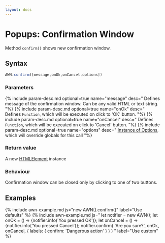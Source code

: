 ```yaml
---
layout: docs
---
```


# Popups: Confirmation Window
Method `confirm()` shows new confirmation window.


## Syntax
```javascript
AWN.confirm([message,onOk,onCancel,options])
```
### Parameters
{% include param-desc.md optional=true name="message" desc="
  Defines message of the confirmation window. Can be any valid HTML or text string.
"%}
{% include param-desc.md optional=true name="onOk" desc="
  Defines `Function`, which will be executed on click to 'OK' button.
"%}
{% include param-desc.md optional=true name="onCancel" desc="
  Defines `Function`, which will be executed on click to 'Cancel' button.
"%}
{% include param-desc.md optional=true name="options" desc="
  [Instance of Options](/docs/customization/), which will override globals for this call
"%}

### Return value
A new [HTMLElement](https://developer.mozilla.org/en-US/docs/Web/API/HTMLElement) instance

### Behaviour
Confirmation window can be closed only by clicking to one of two buttons.

## Examples

{% include awn-example.md js="new AWN().confirm()" label="Use defaults" %}
{% include awn-example.md js="
  let notifier = new AWN();
  let onOk = () => {notifier.info('You pressed OK')};
  let onCancel = () => {notifier.info('You pressed Cancel')};
  notifier.confirm(
    'Are you sure?',
    onOk,
    onCancel,
    {
      labels: {
        confirm: 'Dangerous action'
      }
    }
  )
" label="Use custom" %}
